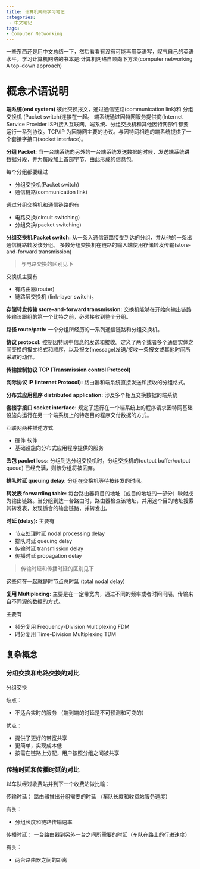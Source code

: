 ```yaml
---
title: 计算机网络学习笔记
categories:
 - 中文笔记
tags:
- Computer Networking
---
```


一些东西还是用中文总结一下，然后看看有没有可能再用英语写，叹气自己的英语水平。学习计算机网络的书本是:计算机网络自顶向下方法(computer networking A top-down approach)

# 概念术语说明


__端系统(end system)__ 彼此交换报文，通过通信链路(communication link)和 分组交换机 (Packet switch)连接在一起。 端系统通过因特网服务提供商(Internet Service Provider ISP)接入互联网。端系统、分组交换机和其他因特网部件都要运行一系列协议。TCP/IP 为因特网主要的协议。与因特网相连的端系统提供了一个套接字接口(socket interface)。

__分组 Packet:__ 当一台端系统向另外的一台端系统发送数据的时候，发送端系统讲数据分段，并为每段加上首部字节，由此形成的信息包。

每个分组都要经过
* 分组交换机(Packet switch)
* 通信链路(communication link)

通过分组交换机和通信链路的有
* 电路交换(circuit switching)
* 分组交换(packet switching)

__分组交换机 Packet switch:__ 从一条入通信链路接受到达的分组，并从他的一条出通信链路转发该分组。 多数分组交换机在链路的输入端使用存储转发传输(store-and-forward transmission)

>与电路交换的区别见下

交换机主要有
* 有路由器(router)
* 链路层交换机 (link-layer switch)。

__存储转发传输 store-and-forward transmission:__ 交换机能够在开始向输出链路传输该跟组的第一个比特之前，必须接收到整个分组。

__路径 route/path:__ 一个分组所经历的一系列通信链路和分组交换机。

__协议 protocol:__ 控制因特网中信息的发送和接收。定义了两个或者多个通信实体之间交换的报文格式和顺序，以及报文(message)发送/接收一条报文或其他时间所采取的动作。

__传输控制协议 TCP (Transmission control Protocol)__

__网际协议 IP (Internet Protocol):__ 路由器和端系统直接发送和接收的分组格式。

__分布式应用程序 distributed application:__ 涉及多个相互交换数据的端系统

__套接字接口 socket interface:__ 规定了运行在一个端系统上的程序请求因特网基础设施向运行在另一个端系统上的特定目的程序交付数据的方式。

互联网两种描述方式
* 硬件 软件
* 基础设施向分布式应用程序提供的服务

__丢包 packet loss:__ 分组到达分组交换机时，分组交换机的(output buffer/output queue) 已经充满，则该分组将被丢弃。

__排队时延 queuing delay:__ 分组在交换机等待被转发的时间。

__转发表 forwarding table:__ 每台路由器将目的地址（或目的地址的一部分）映射成为输出链路。当分组到达一台路由时，路由器检查该地址，并用这个目的地址搜索其转发表，发现适合的输出链路，并转发出。

__时延 (delay):__ 主要有

* 节点处理时延 nodal processing delay
* 排队时延 queuing delay
* 传输时延 transmission delay
* 传播时延 propagation delay

> 传输时延和传播时延的区别见下

这些何在一起就是时节点总时延 (total nodal delay)

__复用 Multiplexing:__ 主要是在一定带宽内，通过不同的频率或者时间间隔，传输来自不同源的数据的方式。

主要有
* 频分复用 Frequency-Division Multiplexing FDM
* 时分复用 Time-Division Multiplexing TDM

## 复杂概念

### 分组交换和电路交换的对比

分组交换 

缺点：

* 不适合实时的服务 （端到端的时延是不可预测和可变的）

优点：

* 提供了更好的带宽共享
* 更简单，实现成本低
* 按需在链路上分配，用户按照分组之间被共享

### 传输时延和传播时延的对比

以车队经过收费站并到下一个收费站做比喻：

传输时延： 路由器推出分组需要的时延 （车队长度和收费站服务速度）

有关：

* 分组长度和链路传输速率

传播时延： 一台路由器到另外一台之间所需要的时延（车队在路上的行进速度）

有关：

* 两台路由器之间的距离



